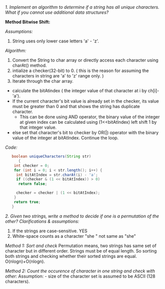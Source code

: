 *1. Implement an algorithm to determine if a string has all unique characters. What if you
cannot use additional data structures?*


**Method Bitwise Shift:**

*Assumptions:*
1. String uses only lower case letters 'a' - 'z'.

*Algorithm:*
1. Convert the String to char array or directly access each character using charAt() method.
2. intialize a checker(32-bit) to 0. ( this is the reason for assuming the characters in string are 'a' to 'z' range only. )
3. Iterate through the char array.
  * calculate the bitAtindex ( the integer value of that character at i by  ch[i]-'a').
  * If the current character's bit value is already set in the checker, its value must be greater than 0 and that shows the string has duplicate character. 
    - This can be done using AND operator, the binary value of the integer at given index can be calculated using (1<<bitAtIndex) left shift 1 by that integer value.
  * else set that character's bit to checker by OR(|) operator with the binary value of the integer at bitAtIndex. Continue the loop.

*Code:*
```java
   boolean uniqueCharacters(String str) 
	  {
    int checker = 0; 
    for (int i = 0; i < str.length(); i++) { 
     int bitAtIndex = str.charAt(i) - 'a'; 
     if ((checker & (1 << bitAtIndex)) > 0) 
      return false; 

     checker = checker | (1 << bitAtIndex); 
    } 
    return true; 
   } 
```

*2. Given two strings, write a method to decide if one is a permutation of the other?*
*Clarifications & assumptions:*
1. If the strings are case-sensitive. YES
2. White-space counts as a character "she    " not same as "she"

*Method 1: Sort and check*
Permutation means, two strings has same set of character but in different order.
Strings must be of equal length.
So sorting both strings and checking whether their sorted strings are equal. O(nlogn)+O(nlogn).

*Method 2: Count the occurence of character in one string and check with other:*
Assumption:
	- size of the character set is assumed to be ASCII (128 characters).

